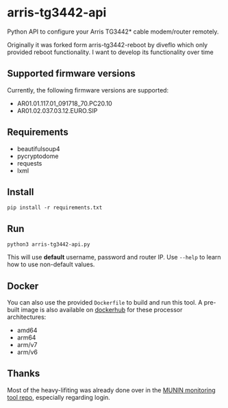 # arris-tg3442-api
Python API to configure your Arris TG3442* cable modem/router remotely.

Originally it was forked form arris-tg3442-reboot by diveflo which only provided reboot functionality. I want to develop its functionality over time

## Supported firmware versions
Currently, the following firmware versions are supported:
 * AR01.01.117.01_091718_70.PC20.10
 * AR01.02.037.03.12.EURO.SIP

## Requirements
* beautifulsoup4
* pycryptodome
* requests
* lxml

## Install
`pip install -r requirements.txt`

## Run
`python3 arris-tg3442-api.py`

This will use **default** username, password and router IP.
Use `--help` to learn how to use non-default values.

## Docker
You can also use the provided `Dockerfile` to build and run this tool. A pre-built image is also available on [dockerhub](https://hub.docker.com/r/floriang89/arris-tg3442-reboot/tags) for these processor architectures:
 * amd64
 * arm64
 * arm/v7
 * arm/v6

## Thanks
Most of the heavy-lifiting was already done over in the [MUNIN monitoring tool repo](https://github.com/munin-monitoring/contrib/blob/master/plugins/router/arris-tg3442), especially regarding login.
